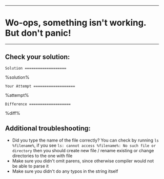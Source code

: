 ----
# Wo-ops, something isn't working. But don't panic!
----

## Check your solution:

`Solution ===================`

%solution%

`Your Attempt ===================`

%attempt%

`Difference ===================`

%diff%

## Additional troubleshooting:

* Did you type the name of the file correctly? You can check by running `ls %filename%`, if you see `ls: cannot access %filename%: No such file or directory` then you should create new file / rename existing or change directories to the one with file
* Make sure you didn't omit parens, since otherwise compiler would not be able to parse it
* Make sure you didn't do any typos in the string itself
